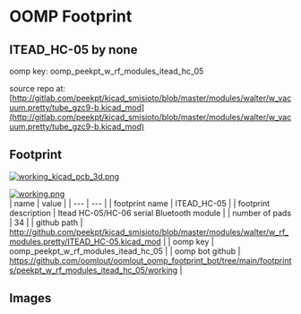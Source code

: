 # OOMP Footprint  
## ITEAD_HC-05  by none  
  
oomp key: oomp_peekpt_w_rf_modules_itead_hc_05  
  
source repo at: [http://gitlab.com/peekpt/kicad_smisioto/blob/master/modules/walter/w_vacuum.pretty/tube_gzc9-b.kicad_mod](http://gitlab.com/peekpt/kicad_smisioto/blob/master/modules/walter/w_vacuum.pretty/tube_gzc9-b.kicad_mod)  
## Footprint  
  
[![working_kicad_pcb_3d.png](working_kicad_pcb_3d_600.png)](working_kicad_pcb_3d.png)  
  
[![working.png](working_600.png)](working.png)  
| name | value | 
| --- | --- | 
| footprint name | ITEAD_HC-05 | 
| footprint description | Itead HC-05/HC-06 serial Bluetooth module | 
| number of pads | 34 | 
| github path | http://github.com/peekpt/kicad_smisioto/blob/master/modules/walter/w_rf_modules.pretty/ITEAD_HC-05.kicad_mod | 
| oomp key | oomp_peekpt_w_rf_modules_itead_hc_05 | 
| oomp bot github | https://github.com/oomlout/oomlout_oomp_footprint_bot/tree/main/footprints/peekpt_w_rf_modules_itead_hc_05/working | 
## Images  
